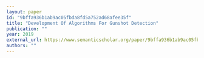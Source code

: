 ```yaml
---
layout: paper
id: "9bffa936b1ab9ac05fbda8fd5a752ad68afee35f"
title: "Development Of Algorithms For Gunshot Detection"
publication: ""
year: 2019
external_url: https://www.semanticscholar.org/paper/9bffa936b1ab9ac05fbda8fd5a752ad68afee35f
authors: ""
---
```

